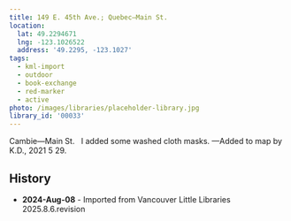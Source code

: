 ```yaml
---
title: 149 E. 45th Ave.; Quebec—Main St.
location:
  lat: 49.2294671
  lng: -123.1026522
  address: '49.2295, -123.1027'
tags:
  - kml-import
  - outdoor
  - book-exchange
  - red-marker
  - active
photo: /images/libraries/placeholder-library.jpg
library_id: '00033'
---
```

Cambie—Main St.  
I added some washed cloth masks.
—Added to map by K.D., 2021 5 29.

## History
- **2024-Aug-08** - Imported from Vancouver Little Libraries 2025.8.6.revision
